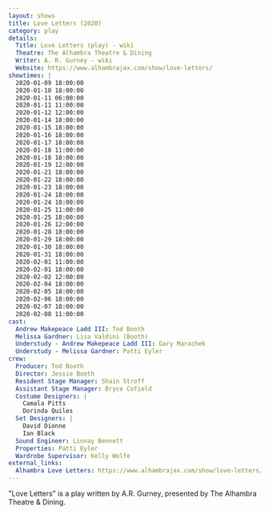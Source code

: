 ```yaml
---
layout: shows
title: Love Letters (2020)
category: play
details:
  Title: Love Letters (play) - wiki
  Theatre: The Alhambra Theatre & Dining
  Writer: A. R. Gurney - wiki
  Website: https://www.alhambrajax.com/show/love-letters/
showtimes: |
  2020-01-09 18:00:00
  2020-01-10 18:00:00
  2020-01-11 06:00:00
  2020-01-11 11:00:00
  2020-01-12 12:00:00
  2020-01-14 18:00:00
  2020-01-15 18:00:00
  2020-01-16 18:00:00
  2020-01-17 18:00:00
  2020-01-18 11:00:00
  2020-01-18 18:00:00
  2020-01-19 12:00:00
  2020-01-21 18:00:00
  2020-01-22 18:00:00
  2020-01-23 18:00:00
  2020-01-24 18:00:00
  2020-01-24 18:00:00
  2020-01-25 11:00:00
  2020-01-25 18:00:00
  2020-01-26 12:00:00
  2020-01-28 18:00:00
  2020-01-29 18:00:00
  2020-01-30 18:00:00
  2020-01-31 18:00:00
  2020-02-01 11:00:00
  2020-02-01 18:00:00
  2020-02-02 12:00:00
  2020-02-04 18:00:00
  2020-02-05 18:00:00
  2020-02-06 18:00:00
  2020-02-07 18:00:00
  2020-02-08 11:00:00
cast:
  Andrew Makepeace Ladd III: Tod Booth
  Melissa Gardner: Lisa Valdini (Booth)
  Understudy - Andrew Makepeace Ladd III: Gary Marachek
  Understudy - Melissa Gardner: Patti Eyler
crew:
  Producer: Tod Booth
  Director: Jessie Booth
  Resident Stage Manager: Shain Stroff
  Assistant Stage Manager: Bryce Cofield
  Costume Designers: |
    Camala Pitts
    Dorinda Quiles
  Set Designers: |
    David Dionne
    Ian Black
  Sound Engineer: Linnay Bennett
  Properties: Patti Eyler
  Wardrobe Supervisor: Kelly Wolfe
external_links:
  Alhambra Love Letters: https://www.alhambrajax.com/show/love-letters/
---
```

"Love Letters" is a play written by A.R. Gurney, presented by The Alhambra Theatre & Dining.